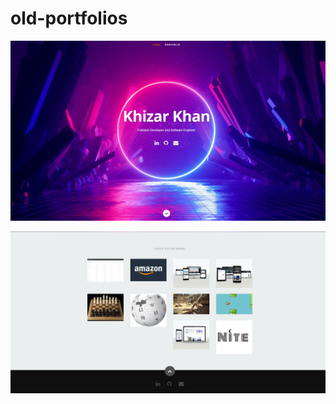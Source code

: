 # old-portfolios

![Website example](/simple-react/portfolio-top.png)

![Website example](/simple-react/portfolio-work.png)
